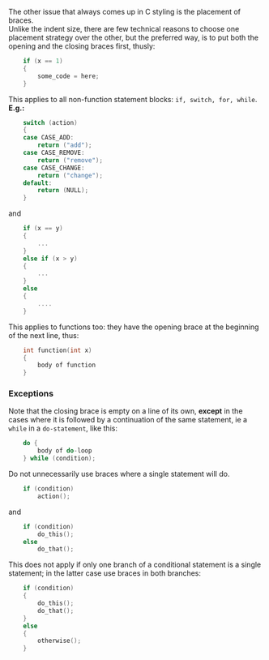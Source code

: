 The other issue that always comes up in C styling is the placement of braces.  
Unlike the indent size, there are few technical reasons to choose one placement strategy over the other, but the preferred way, is to put both the opening and the closing braces first, thusly:

```C
	if (x == 1)
	{
		some_code = here;
	}
```

This applies to all non-function statement blocks: `if, switch, for, while`.  
**E.g.:**

```C
	switch (action)
	{
	case CASE_ADD:
		return ("add");
	case CASE_REMOVE:
		return ("remove");
	case CASE_CHANGE:
		return ("change");
	default:
		return (NULL);
	}
```

and

```C
	if (x == y)
	{
		...
	}
	else if (x > y)
	{
		...
	}
	else
	{
		....
	}
```

This applies to functions too: they have the opening brace at the beginning of the next line, thus:

```C
	int function(int x)
	{
		body of function
	}
```

### Exceptions

Note that the closing brace is empty on a line of its own, **except** in the cases where it is followed by a continuation of the same statement, ie a `while` in a `do-statement`, like this:

```C
	do {
		body of do-loop
	} while (condition);
```

Do not unnecessarily use braces where a single statement will do.

```C
	if (condition)
		action();
```

and

```C
	if (condition)
		do_this();
	else
		do_that();
```

This does not apply if only one branch of a conditional statement is a single statement; in the latter case use braces in both branches:

```C
	if (condition)
	{
		do_this();
		do_that();
	}
	else
	{
		otherwise();
	}
```